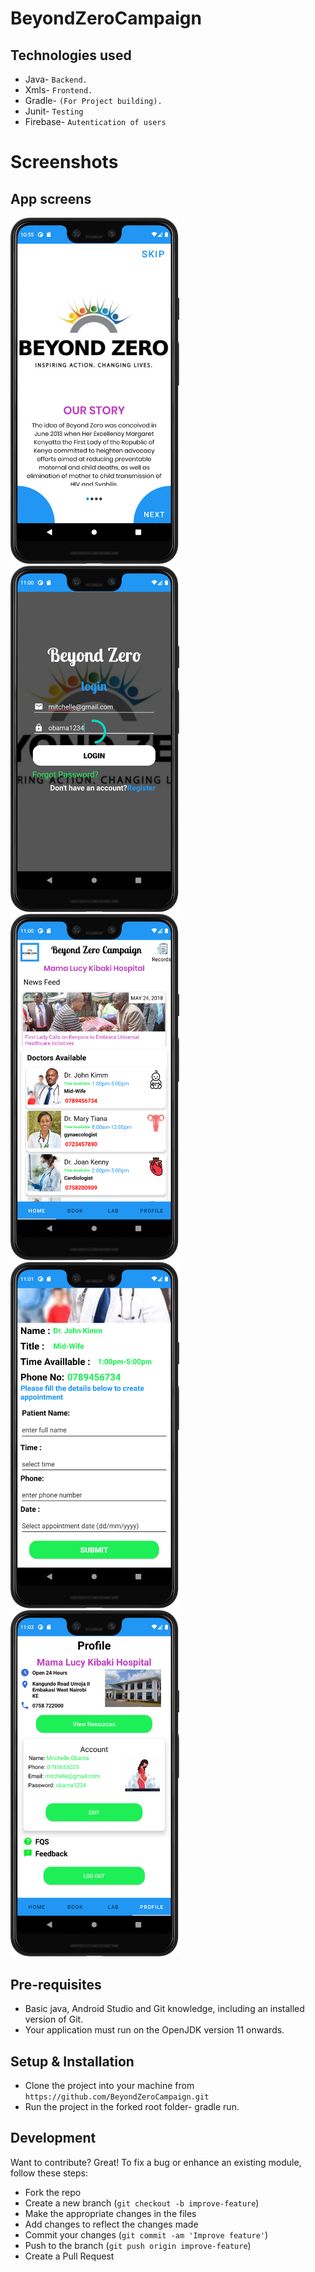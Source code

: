 # BeyondZeroCampaign

## Technologies used
* Java- `Backend.`
* Xmls- `Frontend.`
* Gradle- `(For Project building).`
* Junit- `Testing`
* Firebase- `Autentication of users`

# Screenshots
## App screens
<img src="Images/land.png" width="270" > <img src="Images/login.png" width="270" >
<img src="Images/home.png" width="270" ><img src="Images/book.png" width="270" >
<img src="Images/profile.png" width="270" >


## Pre-requisites
- Basic java, Android Studio and Git knowledge, including an installed version of Git.
- Your application must run on the OpenJDK version 11 onwards.

## Setup & Installation
* Clone the project into your machine from `https://github.com/BeyondZeroCampaign.git`
* Run the project in the forked root folder- gradle run.

## Development
Want to contribute? Great!
To fix a bug or enhance an existing module, follow these steps:

- Fork the repo
- Create a new branch (`git checkout -b improve-feature`)
- Make the appropriate changes in the files
- Add changes to reflect the changes made
- Commit your changes (`git commit -am 'Improve feature'`)
- Push to the branch (`git push origin improve-feature`)
- Create a Pull Request
